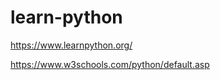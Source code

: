 # learn-python
<title>Learn Python with me!</title>

https://www.learnpython.org/

https://www.w3schools.com/python/default.asp

